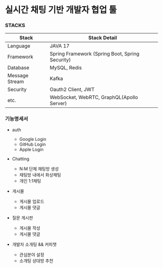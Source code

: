 # 실시간 채팅 기반 개발자 협업 툴

### STACKS

| Stack          | Stack Detail                                    |
|----------------|-------------------------------------------------|
| Language       | JAVA 17                                         |
| Framework      | Spring Framework (Spring Boot, Spring Security) |
| Database       | MySQL, Redis                                    |
| Message Stream | Kafka                                           |
| Security       | Oauth2 Client, JWT                              |
| etc.           | WebSocket, WebRTC, GraphQL(Apollo Server)       |


### 기능명세서
- auth
  - Google Login
  - GitHub Login
  - Apple Login

- Chatting
  - N:M 단체 채팅방 생성
  - 채팅방 내에서 화상채팅
  - 개인 1:1채팅

- 게시물
  - 게시물 업로드
  - 게시물 댓글

- 질문 게시판
  - 게시물 작성
  - 게시물 댓글

- 개발자 소개팅 && 커피챗
  - 관심분야 설정
  - 소개팅 상대방 추천